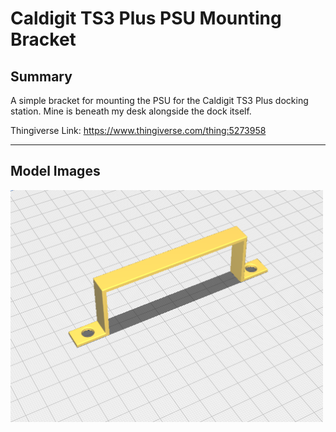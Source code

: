 # Caldigit TS3 Plus PSU Mounting Bracket

## Summary

A simple bracket for mounting the PSU for the Caldigit TS3 Plus docking station. Mine is beneath my desk alongside the dock itself. 

Thingiverse Link: https://www.thingiverse.com/thing:5273958

<hr>

## Model Images

<img src="image.png" width="500"/>
